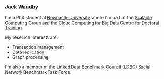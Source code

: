 ### Jack Waudby

I'm a PhD student at [Newcastle University](https://www.ncl.ac.uk) where I'm part of the [Scalable Computing Group](https://www.ncl.ac.uk/computing/research/groups/scalable/#about) and the [Cloud Computing for Big Data Centre for Doctoral Training](https://www.ncl.ac.uk/bigdata/). 

My research interests are:
+ Transaction management 
+ Data replication
+ Graph processing

I'm also a member of the [Linked Data Benchmark Council (LDBC)](http://ldbcouncil.org/) Social Network Benchmark Task Force.






